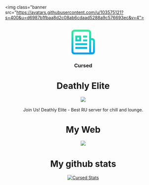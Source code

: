 <style>
    banner {
       justify-content: center;
    }
    </style>
<img class="banner src="https://avatars.githubusercontent.com/u/103575121?s=400&u=d6987b1fbaa8d2c08ab6cdaad5288a9c576693ec&v=4">

<br />
<div align="center">
    <img src="изображение_2022-03-14_112538.png" alt="Logo" width="80" height="80">
  </a>
  <h3 align="center">Cursed</h3>

# Deathly Elite
[![](https://img.shields.io/discord/664609892400758784?color=red&label=Deathly%20Elite)](https://discord.gg/7GEXWtTaqq)

Join Us! Deathly Elite - Best RU server for chill and lounge.

# My Web
[![](https://img.shields.io/website?up_color=blue&up_message=Click&url=https%3A%2F%2Ficvrsedx.ml)](https://icvrsedx.ml)

# My github stats

[![Cursed Stats](https://github-readme-stats.vercel.app/api?username=socursedvgx)](https://github.com/socursedvgx)
